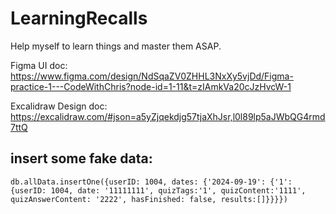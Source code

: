 # LearningRecalls
Help myself to learn things and master them ASAP.


Figma UI doc: https://www.figma.com/design/NdSqaZV0ZHHL3NxXy5vjDd/Figma-practice-1---CodeWithChris?node-id=1-11&t=zIAmkVa20cJzHvcW-1


Excalidraw Design doc: https://excalidraw.com/#json=a5yZjqekdjg57tjaXhJsr,l0l89lp5aJWbQG4rmd7ttQ 


## insert some fake data: 
```mongodb
db.allData.insertOne({userID: 1004, dates: {'2024-09-19': {'1': {userID: 1004, date: '11111111', quizTags:'1', quizContent:'1111', quizAnswerContent: '2222', hasFinished: false, results:[]}}}})

```